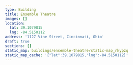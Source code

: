 ```yaml
---
type: Building
title: Ensemble Theatre
images: []
location:
  lat: 39.1079815
  lng: -84.5150112
address: '1127 Vine Street, Cincinnati, Ohio'
draft: true
sections: []
static_map: buildings/ensemble-theatre/static-map_rkypzq
static_map_cache: '{"lat":39.1079815,"lng":-84.5150112}'
---
```


